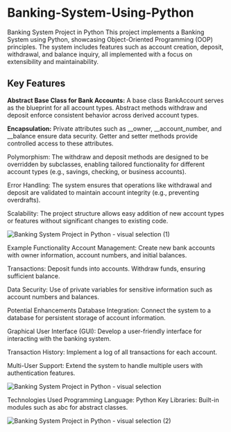 # Banking-System-Using-Python

Banking System Project in Python
This project implements a Banking System using Python, showcasing Object-Oriented Programming (OOP) principles. The system includes features such as account creation, deposit, withdrawal, and balance inquiry, all implemented with a focus on extensibility and maintainability.

## Key Features

**Abstract Base Class for Bank Accounts:**
    A base class BankAccount serves as the blueprint for all account types.
    Abstract methods withdraw and deposit enforce consistent behavior across derived account types.
    
**Encapsulation:**
    Private attributes such as __owner, __account_number, and __balance ensure data security.
    Getter and setter methods provide controlled access to these attributes.
    
Polymorphism:
    The withdraw and deposit methods are designed to be overridden by subclasses, enabling tailored functionality for different account types (e.g., savings, checking, or business accounts).
    
Error Handling:
    The system ensures that operations like withdrawal and deposit are validated to maintain account integrity (e.g., preventing overdrafts).
    
Scalability:
    The project structure allows easy addition of new account types or features without significant changes to existing code.


![Banking System Project in Python - visual selection (1)](https://github.com/user-attachments/assets/6c756ce9-b58e-4feb-abc4-ff5f538c9c36)

    
Example Functionality
Account Management:
Create new bank accounts with owner information, account numbers, and initial balances.

Transactions:
Deposit funds into accounts.
Withdraw funds, ensuring sufficient balance.

Data Security:
Use of private variables for sensitive information such as account numbers and balances.


Potential Enhancements
Database Integration:
Connect the system to a database for persistent storage of account information.

Graphical User Interface (GUI):
Develop a user-friendly interface for interacting with the banking system.

Transaction History:
Implement a log of all transactions for each account.

Multi-User Support:
Extend the system to handle multiple users with authentication features.

![Banking System Project in Python - visual selection](https://github.com/user-attachments/assets/a2469efd-1176-44ce-8640-94aceb759d39)


Technologies Used
    Programming Language: Python
    Key Libraries: Built-in modules such as abc for abstract classes.


![Banking System Project in Python - visual selection (2)](https://github.com/user-attachments/assets/cc2cbaf0-07b2-41fe-b5c6-e3758fff5363)
